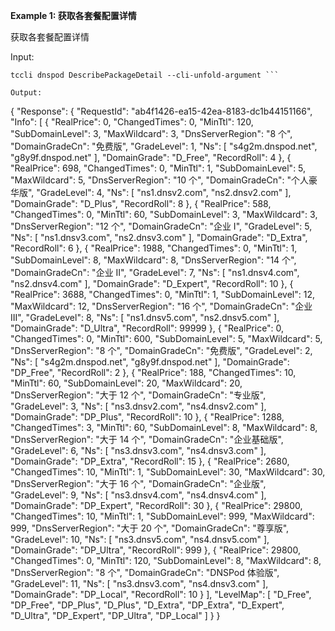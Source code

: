**Example 1: 获取各套餐配置详情**

获取各套餐配置详情

Input: 

```
tccli dnspod DescribePackageDetail --cli-unfold-argument ```

Output: 
```
{
    "Response": {
        "RequestId": "ab4f1426-ea15-42ea-8183-dc1b44151166",
        "Info": [
            {
                "RealPrice": 0,
                "ChangedTimes": 0,
                "MinTtl": 120,
                "SubDomainLevel": 3,
                "MaxWildcard": 3,
                "DnsServerRegion": "8 个",
                "DomainGradeCn": "免费版",
                "GradeLevel": 1,
                "Ns": [
                    "s4g2m.dnspod.net",
                    "g8y9f.dnspod.net"
                ],
                "DomainGrade": "D_Free",
                "RecordRoll": 4
            },
            {
                "RealPrice": 698,
                "ChangedTimes": 0,
                "MinTtl": 1,
                "SubDomainLevel": 5,
                "MaxWildcard": 5,
                "DnsServerRegion": "10 个",
                "DomainGradeCn": "个人豪华版",
                "GradeLevel": 4,
                "Ns": [
                    "ns1.dnsv2.com",
                    "ns2.dnsv2.com"
                ],
                "DomainGrade": "D_Plus",
                "RecordRoll": 8
            },
            {
                "RealPrice": 588,
                "ChangedTimes": 0,
                "MinTtl": 60,
                "SubDomainLevel": 3,
                "MaxWildcard": 3,
                "DnsServerRegion": "12 个",
                "DomainGradeCn": "企业 I",
                "GradeLevel": 5,
                "Ns": [
                    "ns1.dnsv3.com",
                    "ns2.dnsv3.com"
                ],
                "DomainGrade": "D_Extra",
                "RecordRoll": 6
            },
            {
                "RealPrice": 1988,
                "ChangedTimes": 0,
                "MinTtl": 1,
                "SubDomainLevel": 8,
                "MaxWildcard": 8,
                "DnsServerRegion": "14 个",
                "DomainGradeCn": "企业 II",
                "GradeLevel": 7,
                "Ns": [
                    "ns1.dnsv4.com",
                    "ns2.dnsv4.com"
                ],
                "DomainGrade": "D_Expert",
                "RecordRoll": 10
            },
            {
                "RealPrice": 3688,
                "ChangedTimes": 0,
                "MinTtl": 1,
                "SubDomainLevel": 12,
                "MaxWildcard": 12,
                "DnsServerRegion": "16 个",
                "DomainGradeCn": "企业 III",
                "GradeLevel": 8,
                "Ns": [
                    "ns1.dnsv5.com",
                    "ns2.dnsv5.com"
                ],
                "DomainGrade": "D_Ultra",
                "RecordRoll": 99999
            },
            {
                "RealPrice": 0,
                "ChangedTimes": 0,
                "MinTtl": 600,
                "SubDomainLevel": 5,
                "MaxWildcard": 5,
                "DnsServerRegion": "8 个",
                "DomainGradeCn": "免费版",
                "GradeLevel": 2,
                "Ns": [
                    "s4g2m.dnspod.net",
                    "g8y9f.dnspod.net"
                ],
                "DomainGrade": "DP_Free",
                "RecordRoll": 2
            },
            {
                "RealPrice": 188,
                "ChangedTimes": 10,
                "MinTtl": 60,
                "SubDomainLevel": 20,
                "MaxWildcard": 20,
                "DnsServerRegion": "大于 12 个",
                "DomainGradeCn": "专业版",
                "GradeLevel": 3,
                "Ns": [
                    "ns3.dnsv2.com",
                    "ns4.dnsv2.com"
                ],
                "DomainGrade": "DP_Plus",
                "RecordRoll": 10
            },
            {
                "RealPrice": 1288,
                "ChangedTimes": 3,
                "MinTtl": 60,
                "SubDomainLevel": 8,
                "MaxWildcard": 8,
                "DnsServerRegion": "大于 14 个",
                "DomainGradeCn": "企业基础版",
                "GradeLevel": 6,
                "Ns": [
                    "ns3.dnsv3.com",
                    "ns4.dnsv3.com"
                ],
                "DomainGrade": "DP_Extra",
                "RecordRoll": 15
            },
            {
                "RealPrice": 2680,
                "ChangedTimes": 10,
                "MinTtl": 1,
                "SubDomainLevel": 30,
                "MaxWildcard": 30,
                "DnsServerRegion": "大于 16 个",
                "DomainGradeCn": "企业版",
                "GradeLevel": 9,
                "Ns": [
                    "ns3.dnsv4.com",
                    "ns4.dnsv4.com"
                ],
                "DomainGrade": "DP_Expert",
                "RecordRoll": 30
            },
            {
                "RealPrice": 29800,
                "ChangedTimes": 10,
                "MinTtl": 1,
                "SubDomainLevel": 999,
                "MaxWildcard": 999,
                "DnsServerRegion": "大于 20 个",
                "DomainGradeCn": "尊享版",
                "GradeLevel": 10,
                "Ns": [
                    "ns3.dnsv5.com",
                    "ns4.dnsv5.com"
                ],
                "DomainGrade": "DP_Ultra",
                "RecordRoll": 999
            },
            {
                "RealPrice": 29800,
                "ChangedTimes": 0,
                "MinTtl": 120,
                "SubDomainLevel": 8,
                "MaxWildcard": 8,
                "DnsServerRegion": "8 个",
                "DomainGradeCn": "DNSPod 体验版",
                "GradeLevel": 11,
                "Ns": [
                    "ns3.dnsv3.com",
                    "ns4.dnsv3.com"
                ],
                "DomainGrade": "DP_Local",
                "RecordRoll": 10
            }
        ],
        "LevelMap": [
            "D_Free",
            "DP_Free",
            "DP_Plus",
            "D_Plus",
            "D_Extra",
            "DP_Extra",
            "D_Expert",
            "D_Ultra",
            "DP_Expert",
            "DP_Ultra",
            "DP_Local"
        ]
    }
}
```


